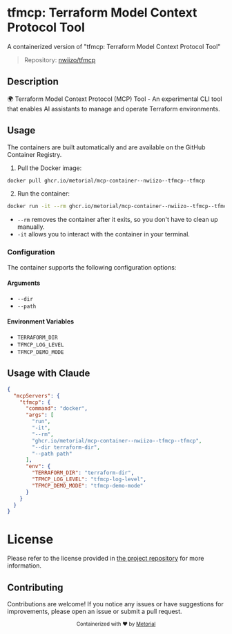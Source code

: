 
# tfmcp: Terraform Model Context Protocol Tool

A containerized version of "tfmcp: Terraform Model Context Protocol Tool"

> Repository: [nwiizo/tfmcp](https://github.com/nwiizo/tfmcp)

## Description

🌍 Terraform Model Context Protocol (MCP) Tool - An experimental CLI tool that enables AI assistants to manage and operate Terraform environments.


## Usage

The containers are built automatically and are available on the GitHub Container Registry.

1. Pull the Docker image:

```bash
docker pull ghcr.io/metorial/mcp-container--nwiizo--tfmcp--tfmcp
```

2. Run the container:

```bash
docker run -it --rm ghcr.io/metorial/mcp-container--nwiizo--tfmcp--tfmcp 
```

- `--rm` removes the container after it exits, so you don't have to clean up manually.
- `-it` allows you to interact with the container in your terminal.


### Configuration

The container supports the following configuration options:


#### Arguments

- `--dir`
- `--path`



#### Environment Variables

- `TERRAFORM_DIR`
- `TFMCP_LOG_LEVEL`
- `TFMCP_DEMO_MODE`




## Usage with Claude

```json
{
  "mcpServers": {
    "tfmcp": {
      "command": "docker",
      "args": [
        "run",
        "-it",
        "--rm",
        "ghcr.io/metorial/mcp-container--nwiizo--tfmcp--tfmcp",
        "--dir terraform-dir",
        "--path path"
      ],
      "env": {
        "TERRAFORM_DIR": "terraform-dir",
        "TFMCP_LOG_LEVEL": "tfmcp-log-level",
        "TFMCP_DEMO_MODE": "tfmcp-demo-mode"
      }
    }
  }
}
```

# License

Please refer to the license provided in [the project repository](https://github.com/nwiizo/tfmcp) for more information.

## Contributing

Contributions are welcome! If you notice any issues or have suggestions for improvements, please open an issue or submit a pull request.

<div align="center">
  <sub>Containerized with ❤️ by <a href="https://metorial.com">Metorial</a></sub>
</div>
  